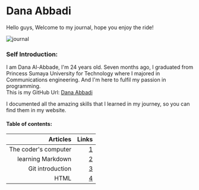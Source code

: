 # Dana Abbadi


Hello guys, Welcome to my journal, hope you enjoy the ride! 

![journal](https://theartofsimple.net/wp-content/uploads/2019/05/journal-laptop.jpg)

### Self Introduction:
I am Dana Al-Abbade, I'm 24 years old. Seven months ago, I graduated from Princess Sumaya University for Technology where I majored in Communications engineering.
And I'm here to fulfil my passion in programming.  
This is my GitHub Url: [Dana Abbadi](https://github.com/DanaAbbadi)
 
 I documented all the amazing skills that I learned in my journey, so you can find them in my website.

#### **Table of contents:**
 | Articles   | Links  |
 |----:|------------:|
 | The coder's computer         | [1](https://danaabbadi.github.io/learning_journal/Learning) |
 |   learning Markdown  | [2](https://danaabbadi.github.io/learning_journal/read2) |
 | Git introduction         | [3](https://danaabbadi.github.io/learning_journal/Git_Intro) |
 | HTML | [4](https://danaabbadi.github.io/learning_journal/HTML) |
 
